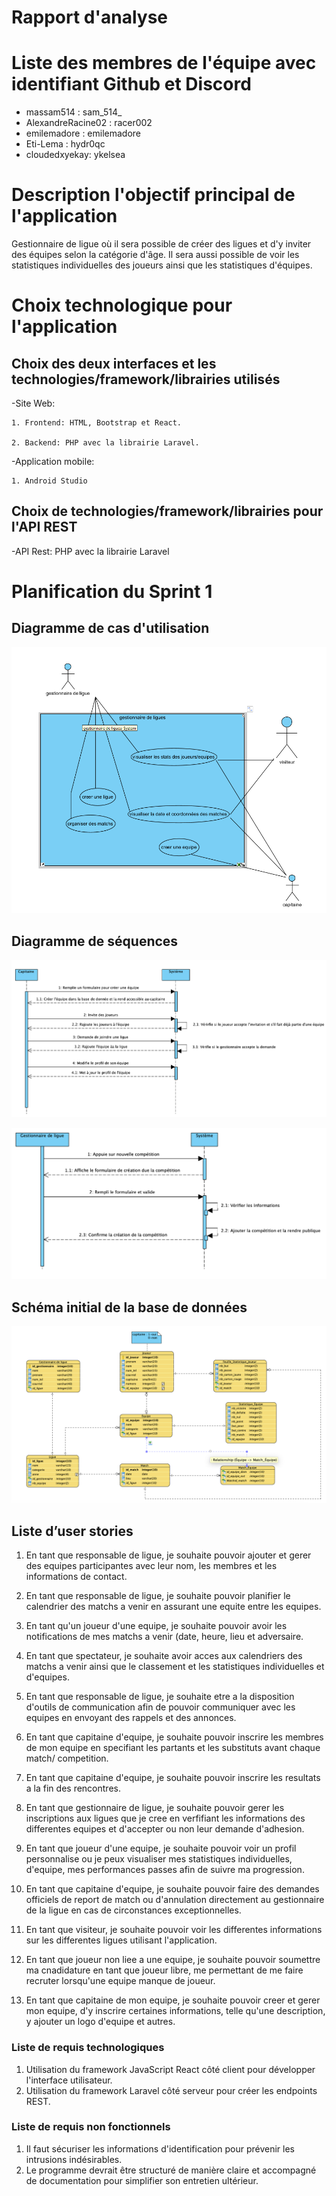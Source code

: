 # Rapport d'analyse

# Liste des membres de l'équipe avec identifiant Github et Discord

- massam514 : sam_514_
- AlexandreRacine02 : racer002
- emilemadore : emilemadore
- Eti-Lema : hydr0qc
- cloudedxyekay: ykelsea

# Description l'objectif principal de l'application
Gestionnaire de ligue où il sera possible de créer des ligues et d'y inviter des équipes selon la catégorie d'âge. Il sera aussi possible de voir les statistiques individuelles des joueurs ainsi que les statistiques d'équipes.

# Choix technologique pour l'application

## Choix des deux interfaces et les technologies/framework/librairies utilisés
-Site Web:

    1. Frontend: HTML, Bootstrap et React.

    2. Backend: PHP avec la librairie Laravel.

-Application mobile:

    1. Android Studio
## Choix de technologies/framework/librairies pour l'API REST
-API Rest: PHP avec la librairie Laravel

# Planification du Sprint 1 

## Diagramme de cas d'utilisation
![Image du diagramme de cas d'utilisation](/img/Screenshot_2024-03-02_201938.png)

## Diagramme de séquences
![Image des diagrammes de séquences](/img/Screenshot_2024-02-29_at_11.04.02_AM.jpeg)

![Image des diagrammes de séquences](/img/Capture_decran_le_2024-02-28_a_15.31.22.jpeg)



## Schéma initial de la base de données
![Image de la structure de base de donnees](/img/Image_BaseDonnee.jpeg)

## Liste d’user stories
1. En tant que responsable de ligue, je souhaite pouvoir ajouter et gerer des equipes
participantes avec leur nom, les membres et les informations de contact.

2. En tant que responsable de ligue, je souhaite pouvoir planifier le calendrier des matchs a venir en assurant une
 equite entre les equipes.

3. En tant qu'un joueur d'une equipe, je souhaite pouvoir avoir les notifications de mes matchs a venir
  (date, heure, lieu et adversaire.

4. En tant que spectateur, je souhaite avoir acces aux calendriers des matchs a venir ainsi que le
  classement et les statistiques individuelles et d'equipes.

5. En tant que responsable de ligue, je souhaite etre a la disposition d'outils de communication afin
  de pouvoir communiquer avec les equipes en envoyant des rappels et des annonces.

6. En tant que capitaine d'equipe, je souhaite pouvoir inscrire les membres de mon equipe en specifiant
  les partants et les substituts avant chaque match/ competition.

7. En tant que capitaine d'equipe, je souhaite pouvoir inscrire les resultats a la fin des rencontres.

8. En tant que gestionnaire de ligue, je souhaite pouvoir gerer les inscriptions aux ligues que je cree en verfifiant
  les informations des differentes equipes et d'accepter ou non leur demande d'adhesion.

9. En tant que joueur d'une equipe, je souhaite pouvoir voir un profil personnalise ou je peux visualiser
  mes statistiques individuelles, d'equipe, mes performances passes afin de suivre ma progression.

10. En tant que capitaine d'equipe, je souhaite pouvoir faire des demandes officiels de report de match
  ou d'annulation directement au gestionnaire de la ligue en cas de circonstances exceptionnelles.

11. En tant que visiteur, je souhaite pouvoir voir les differentes informations sur les differentes ligues
  utilisant l'application.

12. En tant que joueur non liee a une equipe, je souhaite pouvoir soumettre ma cnadidature en tant que 
  joueur libre, me permettant de me faire recruter lorsqu'une equipe manque de joueur.
 
13. En tant que capitaine de mon equipe, je souhaite pouvoir creer et gerer mon equipe, d'y inscrire
  certaines informations, telle qu'une description, y ajouter un logo d'equipe et autres.

### Liste de requis technologiques
1. Utilisation du framework JavaScript React côté client pour développer l'interface utilisateur.
2. Utilisation du framework Laravel côté serveur pour créer les endpoints REST.

### Liste de requis non fonctionnels
1. Il faut sécuriser les informations d'identification pour prévenir les intrusions indésirables.
2. Le programme devrait être structuré de manière claire et accompagné de documentation pour simplifier son entretien ultérieur.
